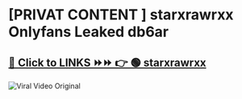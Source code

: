 
 # [PRIVAT CONTENT ] starxrawrxx Onlyfans Leaked db6ar

## <h2><a href="https://clipsfans.com/starxrawrxx&ref=git">🔗 Click to LINKS ⏩⏩ 👉 🟢 starxrawrxx </a></h2>

<a href="https://clipsfans.com/starxrawrxx&ref=git" rel="nofollow" data-target="animated-image.originalLink"><img src="https://i.ibb.co.com/xMMVF88/686577567.gif" alt="Viral Video Original" style="max-width: 100%; display: inline-block;" data-target="animated-image.originalImage"></a>

